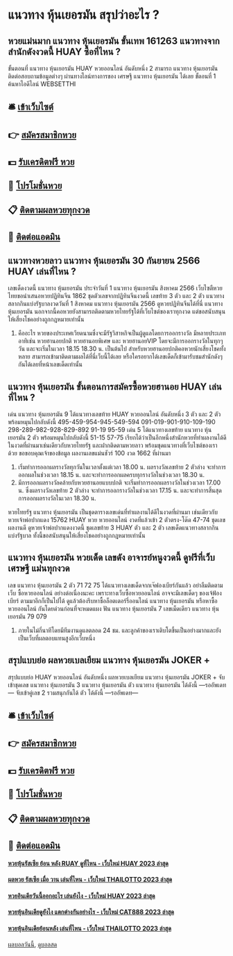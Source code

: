 # แนวทาง หุ้นเยอรมัน สรุปว่าอะไร ?
## หวยแม่นมาก แนวทาง หุ้นเยอรมัน ขั้นเทพ 161263 แนวทางจากสำนักดังงวดนี้ HUAY ซื้อที่ไหน ?
ขั้นตอนที่ แนวทาง หุ้นเยอรมัน HUAY หวยออนไลน์ อันดับหนึ่ง 2 สามารถ แนวทาง หุ้นเยอรมัน ติดต่อสอบถามข้อมูลต่างๆ ผ่านทางไลน์ทางการของ เศรษฐี แนวทาง หุ้นเยอรมัน ได้เลย
ขั้ตอนที่ 1 ค้นหาไอดีไลน์ WEBSETTHI

## 🛎 [เข้าเว็บไซต์](https://bit.ly/3BG5bNw)
## 👉 [สมัครสมาชิกหวย](https://bit.ly/3BG5bNw)
## 💵 [รับเครดิตฟรี หวย](https://bit.ly/3C3mvgS)
## 👑 [โปรโมชั่นหวย](https://bit.ly/3C3mvgS)
## 📋 [ติดตามผลหวยทุกงวด](https://bit.ly/3C3mvgS)
## 📱 [ติดต่อแอดมิน](https://bit.ly/3C3mvgS)

## แนวทางหวยลาว แนวทาง หุ้นเยอรมัน 30 กันยายน 2566 HUAY เล่นที่ไหน ?
เลขเด็ดงวดนี้ แนวทาง หุ้นเยอรมัน ประจำวันที่ 1 แนวทาง หุ้นเยอรมัน สิงหาคม 2566 เว็บไซตืหวยไทยขอนำเสนอหวยปฏิทินจีน 1862 ชุดตัวเลขจากปฏิทินจีนงวดนี้ เลขท้าย 3 ตัว และ 2 ตัว แนวทางสลากกินแบ่งรัฐบาลงวดวันที่ 1 สิงหาคม แนวทาง หุ้นเยอรมัน 2566 ดูหวยปฏิทินจีนได้ที่นี่ แนวทาง หุ้นเยอรมัน นอกจากนี้คอหวยยังสามารถติดตามหวยไทยรัฐได้ที่เว็บไซต์ของเราทุกงวด แต่ขอสนับสนุนให้เสี่ยงโชคอย่างถูกกฎหมายเท่านั้น
1. คืออะไร หวยของประเทศเวียดนามซึ่งจะมีรัฐวิสาหกิจเป็นผู้ดูแลโดยการออกรางวัล มีหลายประเภทอาทิเช่น หวยฮานอยปกติ หวยฮานอยพิเศษ และ หวยฮานอยVIP โดยจะมีการออกรางวัลในทุกๆวัน และจะเริ่มในเวลา 18.15 18.30 น. เป็นต้นไป สำหรับหวยฮานอยปกติคอหวยนักเสี่ยงโชคทั้งหลาย สามารถเข้ามาติดตามผลได้ที่นี่เว็บนี้ได้เลย หรือใครอยากได้เลขเด็ดก็เข้ามารับชมสำนักดังๆกันได้เลยที่หน้าเลขเด็ดเท่านั้น

## แนวทาง หุ้นเยอรมัน ขั้นตอนการสมัครซื้อหวยฮานอย HUAY เล่นที่ไหน ?
เด่น แนวทาง หุ้นเยอรมัน 9 ได้แนวทางเลขท้าย HUAY หวยออนไลน์ อันดับหนึ่ง 3 ตัว และ 2 ตัว พร้อมหมุนไปกลับดังนี้
495-459-954-945-549-594
091-019-901-910-109-190
298-289-982-928-829-892
91-19
95-59
เด่น 5 ได้แนวทางเลขท้าย แนวทาง หุ้นเยอรมัน 2 ตัว พร้อมหมุนไปกลับดังนี้
51-15
57-75
เรียกได้ว่าเป็นอีกหนึ่งสำนักหวยที่ทำผลงานได้ดีในงวดที่ผ่านมาเช่นเดียวกับหวยไทยรัฐ และฝากติดตามหวยลาว พร้อมชุดแนวทางที่เว็บไซต์ของเราด้วย
ขอขอบคุณเจ้าของข้อมูล
ผลงานเลขแม่นชัวร์ 100 งวด 1662 ที่ผ่านมา

1. เริ่มทำการออกผลรางวัลทุกวันในเวลาตั้งแต่เวลา 18.00 น. ผลรางวัลเลขท้าย 2 ตัวล่าง จะทำการออกผลในช่วงเวลา 18.15 น. และจะทำการออกผลครบทุกรางวัลในช่วงเวลา 18.30 น.
2. มีการออกผลรางวัลคล้ายกับหวยฮานอยแบบปกติ จะเริ่มทำการออกผลรางวัลในช่วงเวลา 17.00 น. ซึ่งผลรางวัลเลขท้าย 2 ตัวล่าง จะทำการออกรางวัลในช่วงเวลา 17.15 น. และจะทำการสิ้นสุดการออกผลรางวัลในเวลา 18.30 น.

หวยไทยรัฐ แนวทาง หุ้นเยอรมัน เป็นชุดตารางเลขเด่นที่ทำผลงานได้ดีในงวดที่ผ่านมา เช่นเดียวกับ หวยเจ้าพ่อปากแดง 15762 HUAY หวย หวยออนไลน์ งวดที่แล้วเข้า 2 ตัวตรง-โต๊ด 47-74 ชุดเลขผลงานดี ดูหวยเจ้าพ่อปากแดงงวดนี้ ชุดเลขท้าย 3 HUAY ตัว และ 2 ตัว เลขเด็ดแนวทางสลากกินแบ่งรัฐบาล ทั้งนี้ขอสนับสนุนให้เสี่ยงโชคอย่างถูกกฎหมายเท่านั้น

## แนวทาง หุ้นเยอรมัน หวยเด็ด เลขดัง อาจารย์หนูงวดนี้ ดูฟรีที่เว็บเศรษฐี แม่นทุกงวด
เลข แนวทาง หุ้นเยอรมัน 2 ตัว 71 72 75
ได้แนวทางเลขเด็ดจากเจ๊ฟองเบียร์กันแล้ว อย่าลืมติดตามเว็บ ซื้อหวยออนไลน์ อย่างต่อเนื่องนะคะ เพราะทางเว็บซื้อหวยออนไลน์ อาจจะมีเลขเด็ดๆ ของเจ้ฟ้องเบียร์ ตามมาอีกก็เป็นไปได้ ดูแล้วต้องรีบหาซื้อล็อตเตอร์รี่ออนไลน์ แนวทาง หุ้นเยอรมัน หรือหาซื้อหวยออนไลน์ กันโดยด่วนก่อนที่จะหมดแผง
ฟัน แนวทาง หุ้นเยอรมัน 7
เลขเม็ดเดียว แนวทาง หุ้นเยอรมัน 79 079
1. ภายในไม่กี่นาทีโดยมีทีมงานดูแลตลอด 24 ชม. และลูกค้าของเราเติบโตขึ้นเป็นอย่างมากและยังเป็นเว็บที่ผลตอบแทนสูงอีกเว็บหนึ่ง

## สรุปแบบย่อ ผลหวยเบลเยียม แนวทาง หุ้นเยอรมัน JOKER +
สรุปแบบย่อ HUAY หวยออนไลน์ อันดับหนึ่ง ผลหวยเบลเยียม แนวทาง หุ้นเยอรมัน JOKER + จับเข้าชุดเลข แนวทาง หุ้นเยอรมัน 3 แนวทาง หุ้นเยอรมัน ตัว แนวทาง หุ้นเยอรมัน ได้ดังนี้
—รออัพเดท—
จับเข้าคู่เลข 2 รวมสนุกกันได้ ตัว ได้ดังนี้
—รออัพเดท—


## 🛎 [เข้าเว็บไซต์](https://bit.ly/3BG5bNw)
## 👉 [สมัครสมาชิกหวย](https://bit.ly/3BG5bNw)
## 💵 [รับเครดิตฟรี หวย](https://bit.ly/3C3mvgS)
## 👑 [โปรโมชั่นหวย](https://bit.ly/3C3mvgS)
## 📋 [ติดตามผลหวยทุกงวด](https://bit.ly/3C3mvgS)
## 📱 [ติดต่อแอดมิน](https://bit.ly/3C3mvgS)

#### [หวยหุ้นรัสเซีย ย้อน หลัง RUAY ดูที่ไหน - เว็บใหม่ HUAY 2023 ล่าสุด](https://atom.io/themes/หวยหุ้นรัสเซีย%20ย้อน%20หลัง%20ruay%20ดูที่ไหน%20-%20เว็บใหม่%20huay%202023%20ล่าสุด)
#### [ผลหวย รัสเซีย เมื่อ วาน เล่นที่ไหน - เว็บใหม่ THAILOTTO 2023 ล่าสุด](https://atom.io/themes/ผลหวย%20รัสเซีย%20เมื่อ%20วาน%20เล่นที่ไหน%20-%20เว็บใหม่%20thailotto%202023%20ล่าสุด)
#### [หวยอินเดียวันนี้ออกอะไร เล่นยังไง - เว็บใหม่ HUAY 2023 ล่าสุด](https://atom.io/themes/หวยอินเดียวันนี้ออกอะไร%20เล่นยังไง%20-%20เว็บใหม่%20huay%202023%20ล่าสุด)
#### [หวยหุ้นอินเดียดูยังไง แตกต่างกันอย่างไร - เว็บใหม่ CAT888 2023 ล่าสุด](https://atom.io/themes/หวยหุ้นอินเดียดูยังไง%20แตกต่างกันอย่างไร%20-%20เว็บใหม่%20cat888%202023%20ล่าสุด)
#### [หวยหุ้นอินเดียย้อนหลัง เล่นที่ไหน - เว็บใหม่ THAILOTTO 2023 ล่าสุด](https://atom.io/themes/หวยหุ้นอินเดียย้อนหลัง%20เล่นที่ไหน%20-%20เว็บใหม่%20thailotto%202023%20ล่าสุด)

[ผลบอลวันนี้](https://siamsport.tv "ผลบอลวันนี้"), [ดูบอลสด](https://siamsport.tv/ดูบอลสด "ดูบอลสด")